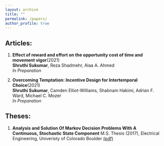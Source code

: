```yaml
---
layout: archive
title: ""
permalink: /papers/
author_profile: true
---
```



## Articles:

1. **Effect of reward and effort on the opportunity cost of time and movement vigor**(2021)\
 __Shruthi Sukumar__, Reza Shadmehr, Alaa A. Ahmed\
*In Preparation*

2. **Overcoming Temptation: Incentive Design for Intertemporal Choice**(2021)\
 __Shruthi Sukumar__, Camden Elliot-Williams, Shabnam Hakimi, Adrian F. Ward, Michael C. Mozer\
*In Preparation*

## Theses:

1. **Analysis and Solution Of Markov Decision Problems With A Continuous, Stochastic State Component** M.S. Thesis (2017), Electrical Engineering, Univeristy of Colorado Boulder [(pdf)](http://ssukumar.github.io/files/MS_thesis.pdf)
